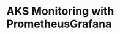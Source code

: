 # AKS Monitoring with PrometheusGrafana                                                                                                                                                                                                                                                                                                  
